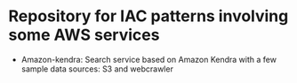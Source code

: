 # Repository for IAC patterns involving some AWS services

* Amazon-kendra: Search service based on Amazon Kendra with a few sample data sources: S3 and webcrawler
